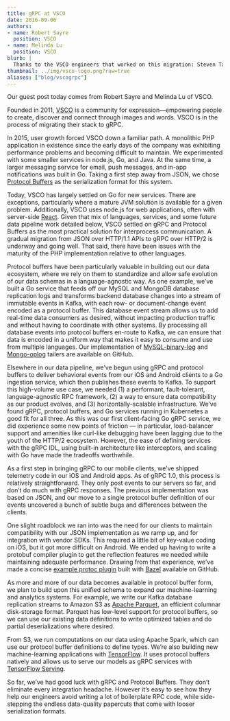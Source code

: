 ```yaml
---
title: gRPC at VSCO
date: 2016-09-06
authors:
- name: Robert Sayre
  position: VSCO
- name: Melinda Lu
  position: VSCO
blurb: |
  Thanks to the VSCO engineers that worked on this migration: Steven Tang, Sam Bobra, Daniel Song, Lucas Kacher, and many others.
thumbnail: ../img/vsco-logo.png?raw=true
aliases: ["blog/vscogrpc"]
---
```


Our guest post today comes from Robert Sayre and Melinda Lu of VSCO. 

Founded in 2011, [VSCO](https://vsco.co) is a community for expression—empowering people to create, discover and connect through images and words. VSCO is in the process of migrating their stack to gRPC.

<!--more-->

In 2015, user growth forced VSCO down a familiar path. A monolithic PHP application in existence since the early days of the company was exhibiting performance problems and becoming difficult to maintain. We experimented with some smaller services in node.js, Go, and Java. At the same time, a larger messaging service for email, push messages, and in-app notifications was built in Go. Taking a first step away from JSON, we chose [Protocol Buffers](https://developers.google.com/protocol-buffers/) as the serialization format for this system.

Today, VSCO has largely settled on Go for new services. There are exceptions, particularly where a mature JVM solution is available for a given problem. Additionally, VSCO uses node.js for web applications, often with server-side [React](https://facebook.github.io/react/). Given that mix of languages, services, and some future data pipeline work detailed below, VSCO settled on gRPC and Protocol Buffers as the most practical solution for interprocess communication. A gradual migration from JSON over HTTP/1.1 APIs to gRPC over HTTP/2 is underway and going well. That said, there have been issues with the maturity of the PHP implementation relative to other languages.

Protocol buffers have been particularly valuable in building out our data ecosystem, where we rely on them to standardize and allow safe evolution of our data schemas in a language-agnostic way. As one example, we’ve built a Go service that feeds off our MySQL and MongoDB database replication logs and transforms backend database changes into a stream of immutable events in Kafka, with each row- or document-change event encoded as a protocol buffer. This database event stream allows us to add real-time data consumers as desired, without impacting production traffic and without having to coordinate with other systems. By processing all database events into protocol buffers en-route to Kafka, we can ensure that data is encoded in a uniform way that makes it easy to consume and use from multiple languages. Our implementation of [MySQL-binary-log](https://github.com/vsco/autobahn-binlog) and [Mongo-oplog](https://github.com/vsco/autobahn-oplog) tailers are available on GitHub.

Elsewhere in our data pipeline, we’ve begun using gRPC and protocol buffers to deliver behavioral events from our iOS and Android clients to a Go ingestion service, which then publishes these events to Kafka. To support this high-volume use case, we needed (1) a performant, fault-tolerant, language-agnostic RPC framework, (2) a way to ensure data compatibility as our product evolves, and (3) horizontally-scalable infrastructure. We’ve found gRPC, protocol buffers, and Go services running in Kubernetes a good fit for all three. As this was our first client-facing Go gRPC service, we did experience some new points of friction — in particular, load-balancer support and amenities like curl-like debugging have been lagging due to the youth of the HTTP/2 ecosystem. However, the ease of defining services with the gRPC IDL, using built-in architecture like interceptors, and scaling with Go have made the tradeoffs worthwhile.

As a first step in bringing gRPC to our mobile clients, we’ve shipped telemetry code in our iOS and Android apps. As of gRPC 1.0, this process is relatively straightforward. They only post events to our servers so far, and don’t do much with gRPC responses. The previous implementation was based on JSON, and our move to a single protocol buffer definition of our events uncovered a bunch of subtle bugs and differences between the clients.

One slight roadblock we ran into was the need for our clients to maintain compatibility with our JSON implementation as we ramp up, and for integration with vendor SDKs. This required a little bit of key-value coding on iOS, but it got more difficult on Android. We ended up having to write a protobuf compiler plugin to get the reflection features we needed while maintaining adequate performance. Drawing from that experience, we’ve made a concise [example protoc plugin](https://github.com/vsco/protoc-demo) built with [Bazel](https://bazel.io/) available on GitHub.

As more and more of our data becomes available in protocol buffer form, we plan to build upon this unified schema to expand our machine-learning and analytics systems. For example, we write our Kafka database replication streams to Amazon S3 as [Apache Parquet](https://parquet.apache.org/), an efficient columnar disk-storage format. Parquet has low-level support for protocol buffers, so we can use our existing data definitions to write optimized tables and do partial deserializations where desired. 

From S3, we run computations on our data using Apache Spark, which can use our protocol buffer definitions to define types. We’re also building new machine-learning applications with [TensorFlow](https://www.tensorflow.org/). It uses protocol buffers natively and allows us to serve our models as gRPC services with [TensorFlow Serving](https://tensorflow.github.io/serving/).

So far, we’ve had good luck with gRPC and Protocol Buffers. They don’t eliminate every integration headache. However it’s easy to see how they help our engineers avoid writing a lot of boilerplate RPC code, while side-stepping the endless data-quality papercuts that come with looser serialization formats.

 


